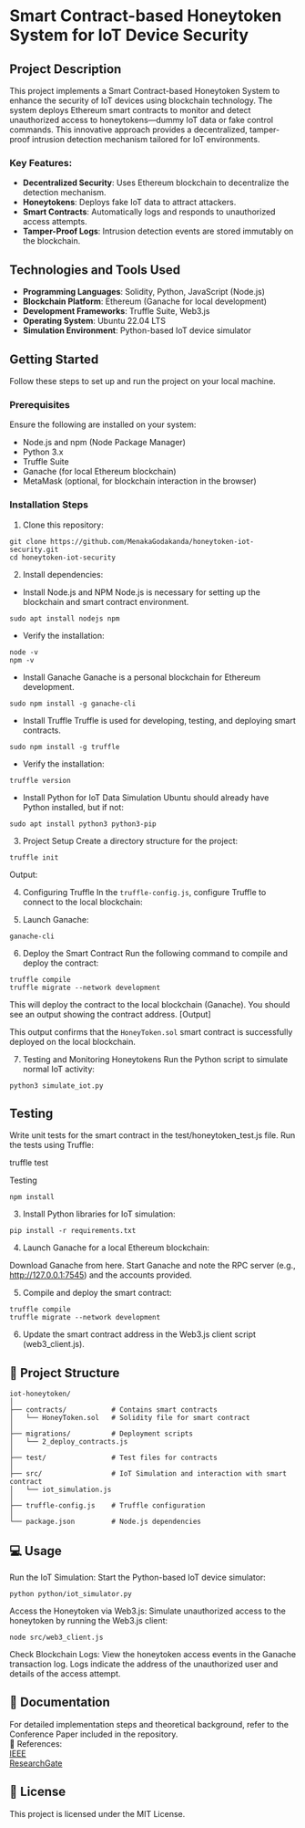 # Smart Contract-based Honeytoken System for IoT Device Security

## Project Description

This project implements a Smart Contract-based Honeytoken System to enhance the security of IoT devices using blockchain technology. The system deploys Ethereum smart contracts to monitor and detect unauthorized access to honeytokens—dummy IoT data or fake control commands. This innovative approach provides a decentralized, tamper-proof intrusion detection mechanism tailored for IoT environments.

### Key Features:
- **Decentralized Security**: Uses Ethereum blockchain to decentralize the detection mechanism.
- **Honeytokens**: Deploys fake IoT data to attract attackers.
- **Smart Contracts**: Automatically logs and responds to unauthorized access attempts.
- **Tamper-Proof Logs**: Intrusion detection events are stored immutably on the blockchain.

## Technologies and Tools Used

- **Programming Languages**: Solidity, Python, JavaScript (Node.js)
- **Blockchain Platform**: Ethereum (Ganache for local development)
- **Development Frameworks**: Truffle Suite, Web3.js
- **Operating System**: Ubuntu 22.04 LTS
- **Simulation Environment**: Python-based IoT device simulator

## Getting Started

Follow these steps to set up and run the project on your local machine.

### Prerequisites

Ensure the following are installed on your system:

- Node.js and npm (Node Package Manager)
- Python 3.x
- Truffle Suite
- Ganache (for local Ethereum blockchain)
- MetaMask (optional, for blockchain interaction in the browser)

### Installation Steps

1. Clone this repository:
```
git clone https://github.com/MenakaGodakanda/honeytoken-iot-security.git
cd honeytoken-iot-security
```

2. Install dependencies:
- Install Node.js and NPM
Node.js is necessary for setting up the blockchain and smart contract environment.
```
sudo apt install nodejs npm
```

- Verify the installation:
```
node -v
npm -v
```

- Install Ganache
Ganache is a personal blockchain for Ethereum development.
```
sudo npm install -g ganache-cli
```

- Install Truffle
Truffle is used for developing, testing, and deploying smart contracts.
```
sudo npm install -g truffle
```

- Verify the installation:
```
truffle version
```

- Install Python for IoT Data Simulation
Ubuntu should already have Python installed, but if not:
```
sudo apt install python3 python3-pip
```

3. Project Setup
Create a directory structure for the project:
```
truffle init
```
Output:

4. Configuring Truffle
In the `truffle-config.js`, configure Truffle to connect to the local blockchain:

5. Launch Ganache:
```
ganache-cli
```

6. Deploy the Smart Contract
Run the following command to compile and deploy the contract:
```
truffle compile
truffle migrate --network development
```
This will deploy the contract to the local blockchain (Ganache). You should see an output showing the contract address.
[Output]

This output confirms that the `HoneyToken.sol` smart contract is successfully deployed on the local blockchain.

7. Testing and Monitoring Honeytokens
Run the Python script to simulate normal IoT activity:
```
python3 simulate_iot.py
```

## Testing

Write unit tests for the smart contract in the test/honeytoken_test.js file.
Run the tests using Truffle:

truffle test


Testing 

```
npm install
```

3. Install Python libraries for IoT simulation:
```
pip install -r requirements.txt
```

4. Launch Ganache for a local Ethereum blockchain:

Download Ganache from here.
Start Ganache and note the RPC server (e.g., http://127.0.0.1:7545) and the accounts provided.

5. Compile and deploy the smart contract:
```
truffle compile
truffle migrate --network development
```

6. Update the smart contract address in the Web3.js client script (web3_client.js).


## 📂 Project Structure
```
iot-honeytoken/
│
├── contracts/           # Contains smart contracts
│   └── HoneyToken.sol   # Solidity file for smart contract
│
├── migrations/          # Deployment scripts
│   └── 2_deploy_contracts.js
│
├── test/                # Test files for contracts
│
├── src/                 # IoT Simulation and interaction with smart contract
│   └── iot_simulation.js
│
├── truffle-config.js    # Truffle configuration
│
└── package.json         # Node.js dependencies
```

## 💻 Usage

Run the IoT Simulation: Start the Python-based IoT device simulator:
```
python python/iot_simulator.py
```

Access the Honeytoken via Web3.js: Simulate unauthorized access to the honeytoken by running the Web3.js client:
```
node src/web3_client.js
```

Check Blockchain Logs: View the honeytoken access events in the Ganache transaction log. Logs indicate the address of the unauthorized user and details of the access attempt.



## 📖 Documentation

For detailed implementation steps and theoretical background, refer to the Conference Paper included in the repository.<br>
🔗 References: <br>
<a href="https://ieeexplore.ieee.org/abstract/document/11020086">IEEE</a> <br>
<a href="https://www.researchgate.net/publication/392375179_Smart_Contract_Honeytoken_System_using_Blockchain_for_Internet_of_Things_Device_Security">ResearchGate</a>

## 📜 License

This project is licensed under the MIT License.
